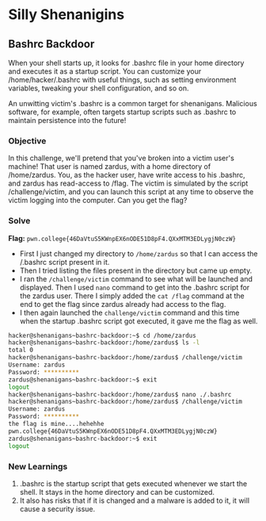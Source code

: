 # Silly Shenanigins

## Bashrc Backdoor
When your shell starts up, it looks for .bashrc file in your home directory and executes it as a startup script. You can customize your /home/hacker/.bashrc with useful things, such as setting environment variables, tweaking your shell configuration, and so on.

An unwitting victim's .bashrc is a common target for shenanigans. Malicious software, for example, often targets startup scripts such as .bashrc to maintain persistence into the future!

### Objective 
In this challenge, we'll pretend that you've broken into a victim user's machine! That user is named zardus, with a home directory of /home/zardus. You, as the hacker user, have write access to his .bashrc, and zardus has read-access to /flag. The victim is simulated by the script /challenge/victim, and you can launch this script at any time to observe the victim logging into the computer. Can you get the flag?

### Solve
**Flag:** `pwn.college{46DaVtuS5KWnpEX6nODE51D8pF4.QXxMTM3EDLygjN0czW}`

- First I just changed my directory to `/home/zardus` so that I can access the /.bashrc script present in it.
- Then I tried listing the files present in the directory but came up empty.
- I ran the `/challenge/victim` command to see what will be launched and displayed. Then I used `nano` command to get into the .bashrc script for the zardus user. There I simply added the `cat /flag` command at the end to get the flag since zardus already had access to the flag.
- I then again launched the `challenge/victim` command and this time when the startup .bashrc script got executed, it gave me the flag as well.

```bash
hacker@shenanigans~bashrc-backdoor:~$ cd /home/zardus
hacker@shenanigans~bashrc-backdoor:/home/zardus$ ls -l
total 0
hacker@shenanigans~bashrc-backdoor:/home/zardus$ /challenge/victim
Username: zardus
Password: **********
zardus@shenanigans~bashrc-backdoor:~$ exit
logout
hacker@shenanigans~bashrc-backdoor:/home/zardus$ nano ./.bashrc
hacker@shenanigans~bashrc-backdoor:/home/zardus$ /challenge/victim
Username: zardus
Password: **********
the flag is mine....hehehhe
pwn.college{46DaVtuS5KWnpEX6nODE51D8pF4.QXxMTM3EDLygjN0czW}
zardus@shenanigans~bashrc-backdoor:~$ exit
logout
```

### New Learnings
1. .bashrc is the startup script that gets executed whenever we start the shell. It stays in the home directory and can be customized. 
2. It also has risks that if it is changed and a malware is added to it, it will cause a security issue.
